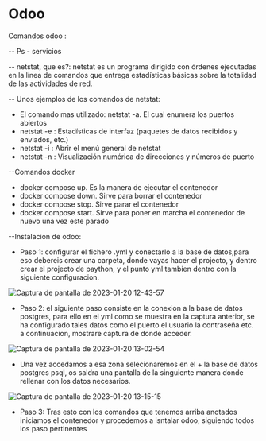 # Odoo
Comandos odoo :

-- Ps - servicios


-- netstat, que es?: netstat es un programa dirigido con órdenes ejecutadas en la línea de comandos que entrega estadísticas básicas sobre la totalidad de las actividades de red.

-- Unos ejemplos de los comandos de netstat:

  - El comando mas utilizado: netstat -a. El cual enumera  los puertos abiertos
  - netstat -e : Estadísticas de interfaz (paquetes de datos recibidos y enviados, etc.)
  - netstat -i : Abrir el menú general de netstat
  - netstat -n : Visualización numérica de direcciones y números de puerto


--Comandos docker
   - docker compose up. Es la manera de ejecutar el contenedor 
   - docker compose down. Sirve para borrar el contenedor
   - docker compose stop. Sirve parar el contenedor
   - docker compose start. Sirve para poner en marcha el contenedor de nuevo una vez este parado

--Instalacion de odoo:
   
   - Paso 1: configurar el fichero .yml y conectarlo a la base de datos,para eso debereis crear una carpeta,   donde vayas hacer el projecto, y dentro crear el projecto de paython, y el punto yml tambien dentro con la siguiente configuracion. 
  
   ![Captura de pantalla de 2023-01-20 12-43-57](https://user-images.githubusercontent.com/91197896/213687904-e7eaf73b-5c1b-464a-a9e9-469746497724.png)
   
   - Paso 2: el siguiente paso consiste en la conexion a la base de datos postgres, para ello en el yml como se    muestra en la captura anterior, se ha configurado tales datos como el puerto el usuario la contraseña etc. 
   a continuacion, mostrare captura de donde acceder.
   
   ![Captura de pantalla de 2023-01-20 13-02-54](https://user-images.githubusercontent.com/91197896/213690889-a46cf2a0-a858-4aac-b1a1-5a4a7b0687b8.png)
   
   - Una vez accedamos a esa zona selecionaremos en el + la base de datos postgres psql, os saldra una pantalla de la singuiente manera donde rellenar con los datos necesarios.
   
   
   ![Captura de pantalla de 2023-01-20 13-15-15](https://user-images.githubusercontent.com/91197896/213693075-92001239-1290-4e5b-89ab-d43d8d0861dd.png)
    
    
   - Paso 3: Tras esto con los comandos que tenemos arriba anotados iniciamos el contenedor y procedemos a isntalar odoo, siguiendo todos los paso pertinentes

    

   
   
  
   
   
   
   
   
   
   
   
   
   
   
   
   
   
   
   
   
   
   
   
